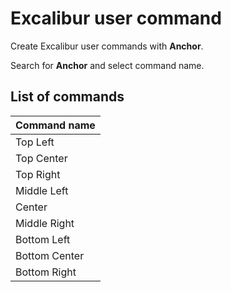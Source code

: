 # Excalibur user command

Create Excalibur user commands with **Anchor**.

Search for **Anchor** and select command name.

## List of commands

<table data-full-width="false"><thead><tr><th>Command name</th></tr></thead><tbody><tr><td>Top Left</td></tr><tr><td>Top Center</td></tr><tr><td>Top Right</td></tr><tr><td>Middle Left</td></tr><tr><td>Center</td></tr><tr><td>Middle Right</td></tr><tr><td>Bottom Left</td></tr><tr><td>Bottom Center</td></tr><tr><td>Bottom Right</td></tr></tbody></table>
